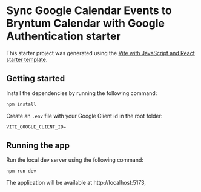 # Sync Google Calendar Events to Bryntum Calendar with Google Authentication starter

This starter project was generated using the [Vite with JavaScript and React starter template](https://vite.dev/guide/#scaffolding-your-first-vite-project).


## Getting started

Install the dependencies by running the following command: 

```sh
npm install
```

Create an `.env` file with your Google Client id in the root folder:

```
VITE_GOOGLE_CLIENT_ID=
```

## Running the app

Run the local dev server using the following command:

```sh
npm run dev
```

The application will be available at http://localhost:5173, 

